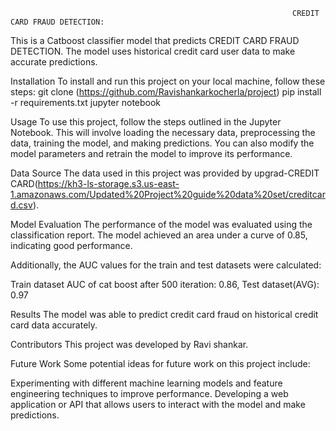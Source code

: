                                                                    CREDIT CARD FRAUD DETECTION:
This is a Catboost classifier model that predicts CREDIT CARD FRAUD DETECTION. The model uses historical credit card user data to make accurate predictions.

Installation
To install and run this project on your local machine, follow these steps: git clone (https://github.com/Ravishankarkocherla/project) pip install -r requirements.txt jupyter notebook

Usage
To use this project, follow the steps outlined in the Jupyter Notebook. This will involve loading the necessary data, preprocessing the data, training the model, and making predictions. You can also modify the model parameters and retrain the model to improve its performance.

Data Source
The data used in this project was provided by upgrad-CREDIT CARD(https://kh3-ls-storage.s3.us-east-1.amazonaws.com/Updated%20Project%20guide%20data%20set/creditcard.csv).

Model Evaluation
The performance of the model was evaluated using the classification report. The model achieved an area under a curve of 0.85, indicating good performance.

Additionally, the AUC values for the train and test datasets were calculated:

Train dataset AUC of cat boost after 500 iteration: 0.86, Test dataset(AVG): 0.97 

Results
The model was able to predict credit card fraud on historical credit card data accurately.

Contributors
This project was developed by Ravi shankar.

Future Work
Some potential ideas for future work on this project include:

Experimenting with different machine learning models and feature engineering techniques to improve performance. Developing a web application or API that allows users to interact with the model and make predictions.
